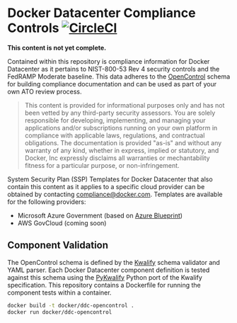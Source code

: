 # Docker Datacenter Compliance Controls [![CircleCI](https://circleci.com/gh/docker/ddc-opencontrol/tree/master.svg?style=svg&circle-token=daeaf5acd7ac08000ea727cbf8ec9baa8ded8da4)](https://circleci.com/gh/docker/ddc-opencontrol/tree/master)

**This content is not yet complete.**

Contained within this repository is compliance information for Docker Datacenter as it pertains to NIST-800-53 Rev 4 security controls and the FedRAMP Moderate baseline. This data adheres to the [OpenControl](http://open-control.org/) schema for building compliance documentation and can be used as part of your own ATO review process.

> This content is provided for informational purposes only and has not been vetted by any third-party security assessors. You are solely responsible for developing, implementing, and managing your applications and/or subscriptions running on your own platform in compliance with applicable laws, regulations, and contractual obligations. The documentation is provided "as-is" and without any warranty of any kind, whether in express, implied or statutory, and Docker, Inc expressly disclaims all warranties or mechantability fitness for a particular purpose, or non-infringement.

System Security Plan (SSP) Templates for Docker Datacenter that also contain this content as it applies to a specific cloud provider can be obtained by contacting [compliance@docker.com](mailto:compliance@docker.com). Templates are available for the following providers:

- Microsoft Azure Government (based on [Azure Blueprint](https://blogs.msdn.microsoft.com/azuregov/2016/10/12/azure-blueprint-architecting-secure-solutions-just-got-easier/))
- AWS GovCloud (coming soon)

## Component Validation

The OpenControl schema is defined by the [Kwalify](http://www.kuwata-lab.com/kwalify/) schema validator and YAML parser. Each Docker Datacenter component definition is tested against this schema using the [PyKwalify](https://github.com/Grokzen/pykwalify) Python port of the Kwalify specification. This repository contains a Dockerfile for running the component tests within a container.

```sh
docker build -t docker/ddc-opencontrol .
docker run docker/ddc-opencontrol
```